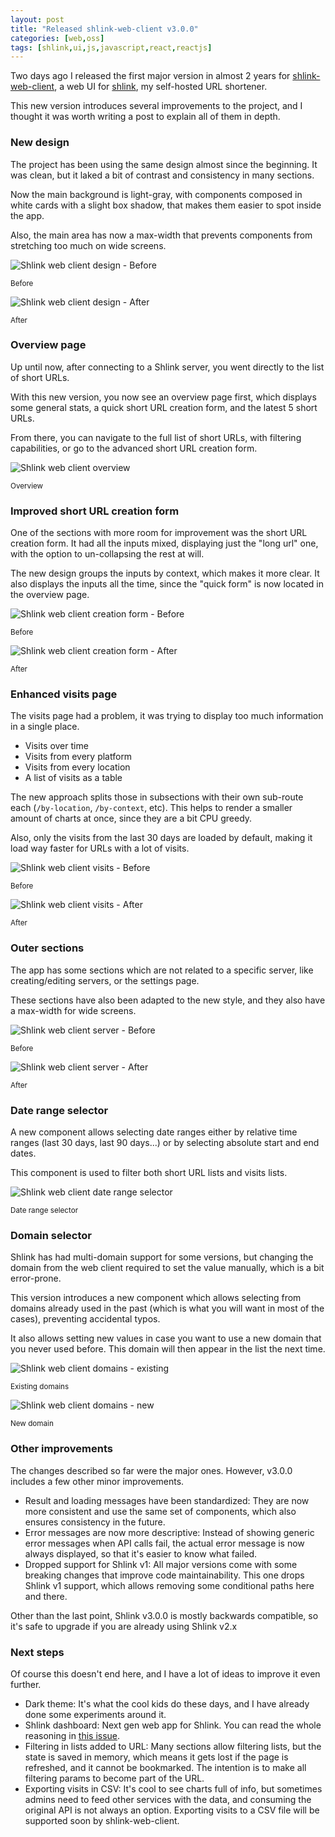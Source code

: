 ```yaml
---
layout: post
title: "Released shlink-web-client v3.0.0"
categories: [web,oss]
tags: [shlink,ui,js,javascript,react,reactjs]
---
```


Two days ago I released the first major version in almost 2 years for [shlink-web-client](https://github.com/shlinkio/shlink-web-client), a web UI for [shlink](https://shlink.io), my self-hosted URL shortener.

This new version introduces several improvements to the project, and I thought it was worth writing a post to explain all of them in depth.

### New design

The project has been using the same design almost since the beginning. It was clean, but it laked a bit of contrast and consistency in many sections.

Now the main background is light-gray, with components composed in white cards with a slight box shadow, that makes them easier to spot inside the app.

Also, the main area has now a max-width that prevents components from stretching too much on wide screens.

<div class="row">
    <div class="col-md-6">
        <img 
            alt="Shlink web client design - Before" 
            class="gallery-item" 
            data-mfp-src="/assets/img/shlink-web-client-3/design-before.png" 
            src="/assets/img/shlink-web-client-3/design-before.png"
        >
        <p class="text-center"><small>Before</small></p>
    </div>
    <div class="col-md-6">
        <img 
            alt="Shlink web client design - After"
            class="gallery-item" 
            data-mfp-src="/assets/img/shlink-web-client-3/design-after.png"
            src="/assets/img/shlink-web-client-3/design-after.png"
        >
        <p class="text-center"><small>After</small></p>
    </div>
</div>

### Overview page

Up until now, after connecting to a Shlink server, you went directly to the list of short URLs.

With this new version, you now see an overview page first, which displays some general stats, a quick short URL creation form, and the latest 5 short URLs.

From there, you can navigate to the full list of short URLs, with filtering capabilities, or go to the advanced short URL creation form.

<div class="row">
    <div class="col-md-8 col-md-offset-2">
        <img 
            alt="Shlink web client overview"
            class="gallery-item" 
            data-mfp-src="/assets/img/shlink-web-client-3/overview.png"
            src="/assets/img/shlink-web-client-3/overview.png"
        >
        <p class="text-center"><small>Overview</small></p>
    </div>
</div>

### Improved short URL creation form

One of the sections with more room for improvement was the short URL creation form. It had all the inputs mixed, displaying just the "long url" one, with the option to un-collapsing the rest at will.

The new design groups the inputs by context, which makes it more clear. It also displays the inputs all the time, since the "quick form" is now located in the overview page.

<div class="row">
    <div class="col-md-6">
        <img 
            alt="Shlink web client creation form - Before"
            class="gallery-item" 
            data-mfp-src="/assets/img/shlink-web-client-3/creation-form-before.png"
            src="/assets/img/shlink-web-client-3/creation-form-before.png"
        >
        <p class="text-center"><small>Before</small></p>
    </div>
    <div class="col-md-6">
        <img 
            alt="Shlink web client creation form - After"
            class="gallery-item" 
            data-mfp-src="/assets/img/shlink-web-client-3/creation-form-after.png"
            src="/assets/img/shlink-web-client-3/creation-form-after.png"
        >
        <p class="text-center"><small>After</small></p>
    </div>
</div>

### Enhanced visits page

The visits page had a problem, it was trying to display too much information in a single place.

* Visits over time
* Visits from every platform
* Visits from every location
* A list of visits as a table

The new approach splits those in subsections with their own sub-route each (`/by-location`, `/by-context`, etc). This helps to render a smaller amount of charts at once, since they are a bit CPU greedy.

Also, only the visits from the last 30 days are loaded by default, making it load way faster for URLs with a lot of visits.

<div class="row">
    <div class="col-md-6">
        <img 
            alt="Shlink web client visits - Before"
            class="gallery-item" 
            data-mfp-src="/assets/img/shlink-web-client-3/visits-before.png"
            src="/assets/img/shlink-web-client-3/visits-before.png"
        >
        <p class="text-center"><small>Before</small></p>
    </div>
    <div class="col-md-6">
        <img 
            alt="Shlink web client visits - After"
            class="gallery-item" 
            data-mfp-src="/assets/img/shlink-web-client-3/visits-after.png"
            src="/assets/img/shlink-web-client-3/visits-after.png"
        >
        <p class="text-center"><small>After</small></p>
    </div>
</div>

### Outer sections

The app has some sections which are not related to a specific server, like creating/editing servers, or the settings page.

These sections have also been adapted to the new style, and they also have a max-width for wide screens.

<div class="row">
    <div class="col-md-6">
        <img 
            alt="Shlink web client server - Before"
            class="gallery-item" 
            data-mfp-src="/assets/img/shlink-web-client-3/create-server-before.png"
            src="/assets/img/shlink-web-client-3/create-server-before.png"
        >
        <p class="text-center"><small>Before</small></p>
    </div>
    <div class="col-md-6">
        <img
            alt="Shlink web client server - After"
            class="gallery-item" 
            data-mfp-src="/assets/img/shlink-web-client-3/create-server-after.png"
            src="/assets/img/shlink-web-client-3/create-server-after.png"
        >
        <p class="text-center"><small>After</small></p>
    </div>
</div>

### Date range selector

A new component allows selecting date ranges either by relative time ranges (last 30 days, last 90 days...) or by selecting absolute start and end dates.

This component is used to filter both short URL lists and visits lists.

<div class="row">
    <div class="col-lg-6 col-lg-offset-3 col-md-8 col-md-offset-2">
        <img alt="Shlink web client date range selector" src="/assets/img/shlink-web-client-3/date-range-selector.png">
        <p class="text-center"><small>Date range selector</small></p>
    </div>
</div>

### Domain selector

Shlink has had multi-domain support for some versions, but changing the domain from the web client required to set the value manually, which is a bit error-prone.

This version introduces a new component which allows selecting from domains already used in the past (which is what you will want in most of the cases), preventing accidental typos.

It also allows setting new values in case you want to use a new domain that you never used before. This domain will then appear in the list the next time.

<div class="row">
    <div class="col-md-6">
        <img alt="Shlink web client domains - existing" src="/assets/img/shlink-web-client-3/domains-existing.png">
        <p class="text-center"><small>Existing domains</small></p>
    </div>
    <div class="col-md-6">
        <img alt="Shlink web client domains - new" src="/assets/img/shlink-web-client-3/domains-new.png">
        <p class="text-center"><small>New domain</small></p>
    </div>
</div>

### Other improvements

The changes described so far were the major ones. However, v3.0.0 includes a few other minor improvements.

* Result and loading messages have been standardized: They are now more consistent and use the same set of components, which also ensures consistency in the future.
* Error messages are now more descriptive: Instead of showing generic error messages when API calls fail, the actual error message is now always displayed, so that it's easier to know what failed.
* Dropped support for Shlink v1: All major versions come with some breaking changes that improve code maintainability. This one drops Shlink v1 support, which allows removing some conditional paths here and there.

Other than the last point, Shlink v3.0.0 is mostly backwards compatible, so it's safe to upgrade if you are already using Shlink v2.x

### Next steps

Of course this doesn't end here, and I have a lot of ideas to improve it even further.

* Dark theme: It's what the cool kids do these days, and I have already done some experiments around it.
* Shlink dashboard: Next gen web app for Shlink. You can read the whole reasoning in [this issue](https://github.com/shlinkio/shlink-web-client/issues/338).
* Filtering in lists added to URL: Many sections allow filtering lists, but the state is saved in memory, which means it gets lost if the page is refreshed, and it cannot be bookmarked. The intention is to make all filtering params to become part of the URL.
* Exporting visits in CSV: It's cool to see charts full of info, but sometimes admins need to feed other services with the data, and consuming the original API is not always an option. Exporting visits to a CSV file will be supported soon by shlink-web-client.
